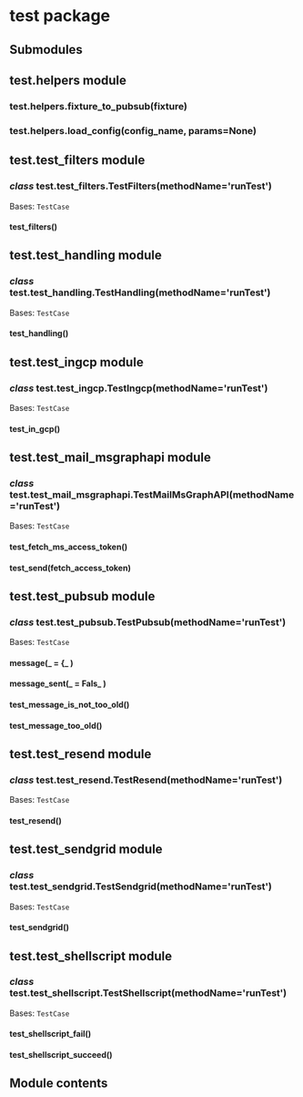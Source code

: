 # test package

## Submodules

## test.helpers module


### test.helpers.fixture_to_pubsub(fixture)

### test.helpers.load_config(config_name, params=None)
## test.test_filters module


### _class_ test.test_filters.TestFilters(methodName='runTest')
Bases: `TestCase`


#### test_filters()
## test.test_handling module


### _class_ test.test_handling.TestHandling(methodName='runTest')
Bases: `TestCase`


#### test_handling()
## test.test_ingcp module


### _class_ test.test_ingcp.TestIngcp(methodName='runTest')
Bases: `TestCase`


#### test_in_gcp()
## test.test_mail_msgraphapi module


### _class_ test.test_mail_msgraphapi.TestMailMsGraphAPI(methodName='runTest')
Bases: `TestCase`


#### test_fetch_ms_access_token()

#### test_send(fetch_access_token)
## test.test_pubsub module


### _class_ test.test_pubsub.TestPubsub(methodName='runTest')
Bases: `TestCase`


#### message(_ = {_ )

#### message_sent(_ = Fals_ )

#### test_message_is_not_too_old()

#### test_message_too_old()
## test.test_resend module


### _class_ test.test_resend.TestResend(methodName='runTest')
Bases: `TestCase`


#### test_resend()
## test.test_sendgrid module


### _class_ test.test_sendgrid.TestSendgrid(methodName='runTest')
Bases: `TestCase`


#### test_sendgrid()
## test.test_shellscript module


### _class_ test.test_shellscript.TestShellscript(methodName='runTest')
Bases: `TestCase`


#### test_shellscript_fail()

#### test_shellscript_succeed()
## Module contents
